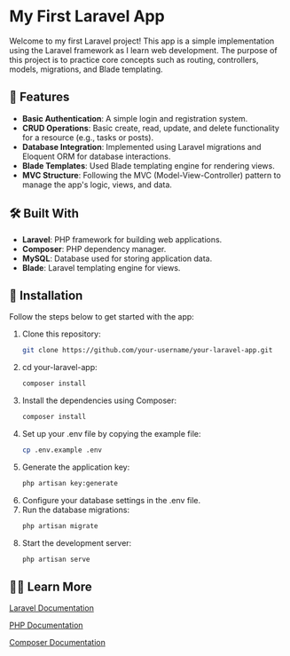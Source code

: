 # My First Laravel App

Welcome to my first Laravel project! This app is a simple implementation using the Laravel framework as I learn web development. The purpose of this project is to practice core concepts such as routing, controllers, models, migrations, and Blade templating.

## 🚀 Features

- **Basic Authentication**: A simple login and registration system.
- **CRUD Operations**: Basic create, read, update, and delete functionality for a resource (e.g., tasks or posts).
- **Database Integration**: Implemented using Laravel migrations and Eloquent ORM for database interactions.
- **Blade Templates**: Used Blade templating engine for rendering views.
- **MVC Structure**: Following the MVC (Model-View-Controller) pattern to manage the app's logic, views, and data.

## 🛠️ Built With
- **Laravel**: PHP framework for building web applications.
- **Composer**: PHP dependency manager.
- **MySQL**: Database used for storing application data.
- **Blade**: Laravel templating engine for views.

## 🔧 Installation

Follow the steps below to get started with the app:

1. Clone this repository:
   ```bash
   git clone https://github.com/your-username/your-laravel-app.git
2. cd your-laravel-app:
    ```bash
    composer install
3. Install the dependencies using Composer:
    ```bash
    composer install
4. Set up your .env file by copying the example file:
    ```bash
    cp .env.example .env
5. Generate the application key:
     ```bash
     php artisan key:generate
6. Configure your database settings in the .env file.
7. Run the database migrations:
     ```bash
     php artisan migrate
8. Start the development server:
     ```bash
     php artisan serve

## 🧑‍💻 Learn More

[Laravel Documentation](https://laravel.com/docs)

[PHP Documentation](https://www.php.net/docs.php)

[Composer Documentation](https://getcomposer.org/doc/)
